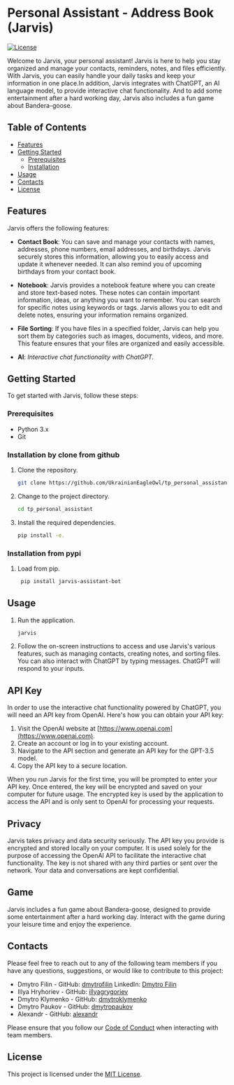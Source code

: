 
# Personal Assistant - Address Book (Jarvis)

[![License](https://img.shields.io/badge/license-MIT-blue.svg)](https://opensource.org/licenses/MIT)

Welcome to Jarvis, your personal assistant! Jarvis is here to help you stay organized and manage your contacts, reminders, notes, and files efficiently. With Jarvis, you can easily handle your daily tasks and keep your information in one place.In addition, Jarvis integrates with ChatGPT, an AI language model, to provide interactive chat functionality. And to add some entertainment after a hard working day, Jarvis also includes a fun game about Bandera-goose.

## Table of Contents

- [Features](#features)
- [Getting Started](#getting-started)
  - [Prerequisites](#prerequisites)
  - [Installation](#installation)
- [Usage](#usage)
- [Contacts](#contacts)
- [License](#license)

## Features

Jarvis offers the following features:

- **Contact Book**: You can save and manage your contacts with names, addresses, phone numbers, email addresses, and birthdays. Jarvis securely stores this information, allowing you to easily access and update it whenever needed. It can also remind you of upcoming birthdays from your contact book.

- **Notebook**: Jarvis provides a notebook feature where you can create and store text-based notes. These notes can contain important information, ideas, or anything you want to remember. You can search for specific notes using keywords or tags. Jarvis allows you to edit and delete notes, ensuring your information remains organized.

- **File Sorting**: If you have files in a specified folder, Jarvis can help you sort them by categories such as images, documents, videos, and more. This feature ensures that your files are organized and easily accessible.

- **AI**: *Interactive chat functionality with ChatGPT.*

## Getting Started

To get started with Jarvis, follow these steps:

### Prerequisites

- Python 3.x
- Git  

### Installation by clone from github

1. Clone the repository.
   ```sh
   git clone https://github.com/UkrainianEagleOwl/tp_personal_assistant.git
   ```

2. Change to the project directory.
   ```sh
   cd tp_personal_assistant
   ```

3. Install the required dependencies.
   ```sh
   pip install -e.
   ```
### Installation from pypi

1. Load from pip.
   ```sh
    pip install jarvis-assistant-bot
   ```

## Usage

1. Run the application.
   ```sh
   jarvis
   ```

2. Follow the on-screen instructions to access and use Jarvis's various features, such as managing contacts, creating notes, and sorting files. You can also interact with ChatGPT by typing messages. ChatGPT will respond to your inputs.

## API Key

In order to use the interactive chat functionality powered by ChatGPT, you will need an API key from OpenAI. Here's how you can obtain your API key:

1. Visit the OpenAI website at [https://www.openai.com](https://www.openai.com).
2. Create an account or log in to your existing account.
3. Navigate to the API section and generate an API key for the GPT-3.5 model.
4. Copy the API key to a secure location.

When you run Jarvis for the first time, you will be prompted to enter your API key. Once entered, the key will be encrypted and saved on your computer for future usage. The encrypted key is used by the application to access the API and is only sent to OpenAI for processing your requests.

## Privacy

Jarvis takes privacy and data security seriously. The API key you provide is encrypted and stored locally on your computer. It is used solely for the purpose of accessing the OpenAI API to facilitate the interactive chat functionality. The key is not shared with any third parties or sent over the network. Your data and conversations are kept confidential.

## Game

Jarvis includes a fun game about Bandera-goose, designed to provide some entertainment after a hard working day. Interact with the game during your leisure time and enjoy the experience.

## Contacts

Please feel free to reach out to any of the following team members if you have any questions, suggestions, or would like to contribute to this project:

- Dmytro Filin - GitHub: [dmytrofilin](https://github.com/UkrainianEagleOwl) LinkedIn: [Dmytro Filin](https://www.linkedin.com/in/dmytro-filin-18716b198/) 
- Illya Hryhoriev - GitHub: [illyagrygoriev](https://github.com/Adentas)
- Dmytro Klymenko - GitHub: [dmytroklymenko](https://github.com/leegosx)
- Dmytro Paukov - GitHub: [dmytropaukov](https://github.com/paukdv)
- Alexandr - GitHub: [alexandr](https://github.com/sanyashahter)

Please ensure that you follow our [Code of Conduct](CODE_OF_CONDUCT.md) when interacting with team members.

## License

This project is licensed under the [MIT License](https://opensource.org/licenses/MIT).
